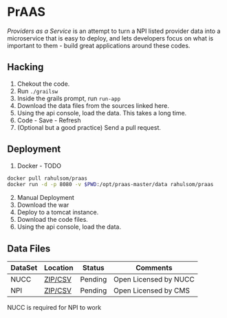 PrAAS
====

*Providers as a Service* is an attempt to turn a NPI listed provider data
into a microservice that is easy to deploy, and lets developers focus on
what is important to them - build great applications around these codes.

Hacking
----

1. Chekout the code.
2. Run `./grailsw`
3. Inside the grails prompt, run `run-app`
4. Download the data files from the sources linked here.
5. Using the api console, load the data. This takes a long time.
6. Code - Save - Refresh
7. (Optional but a good practice) Send a pull request.

Deployment
----

1. Docker - TODO
```bash
docker pull rahulsom/praas
docker run -d -p 8080 -v $PWD:/opt/praas-master/data rahulsom/praas
```
2. Manual Deployment
  1. Download the war
  2. Deploy to a tomcat instance.
  3. Download the code files.
  4. Using the api console, load the data.

Data Files
----

| DataSet | Location | Status | Comments |
|---------|--------|-----|-----|
| NUCC    | [ZIP/CSV](http://www.nucc.org/index.php?option=com_content&view=article&id=107&Itemid=132) | Pending | Open Licensed by NUCC |
| NPI     | [ZIP/CSV](http://download.cms.gov/nppes/NPI_Files.html) | Pending | Open Licensed by CMS |

NUCC is required for NPI to work
